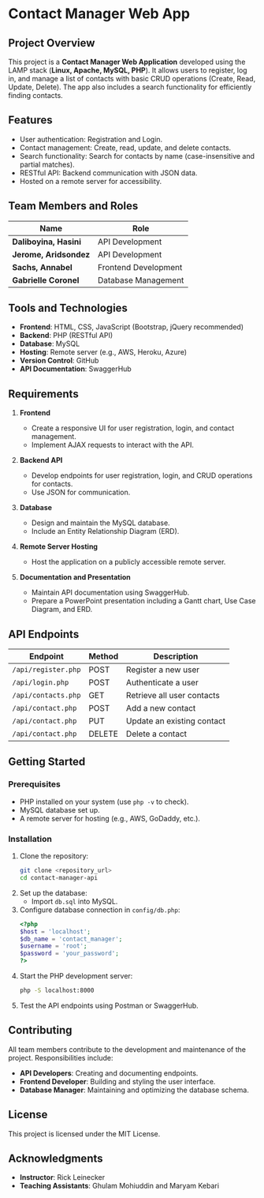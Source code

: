 # Contact Manager Web App

## Project Overview
This project is a **Contact Manager Web Application** developed using the LAMP stack (**Linux, Apache, MySQL, PHP**). It allows users to register, log in, and manage a list of contacts with basic CRUD operations (Create, Read, Update, Delete). The app also includes a search functionality for efficiently finding contacts.

## Features
- User authentication: Registration and Login.
- Contact management: Create, read, update, and delete contacts.
- Search functionality: Search for contacts by name (case-insensitive and partial matches).
- RESTful API: Backend communication with JSON data.
- Hosted on a remote server for accessibility.

## Team Members and Roles
| Name                  | Role                 |
|-----------------------|----------------------|
| **Daliboyina, Hasini** | API Development      |
| **Jerome, Aridsondez** | API Development      |
| **Sachs, Annabel**     | Frontend Development |
| **Gabrielle Coronel**  | Database Management  |

## Tools and Technologies
- **Frontend**: HTML, CSS, JavaScript (Bootstrap, jQuery recommended)
- **Backend**: PHP (RESTful API)
- **Database**: MySQL
- **Hosting**: Remote server (e.g., AWS, Heroku, Azure)
- **Version Control**: GitHub
- **API Documentation**: SwaggerHub

## Requirements
1. **Frontend**
   - Create a responsive UI for user registration, login, and contact management.
   - Implement AJAX requests to interact with the API.

2. **Backend API**
   - Develop endpoints for user registration, login, and CRUD operations for contacts.
   - Use JSON for communication.

3. **Database**
   - Design and maintain the MySQL database.
   - Include an Entity Relationship Diagram (ERD).

4. **Remote Server Hosting**
   - Host the application on a publicly accessible remote server.

5. **Documentation and Presentation**
   - Maintain API documentation using SwaggerHub.
   - Prepare a PowerPoint presentation including a Gantt chart, Use Case Diagram, and ERD.

## API Endpoints
| Endpoint              | Method | Description                  |
|-----------------------|--------|------------------------------|
| `/api/register.php`   | POST   | Register a new user          |
| `/api/login.php`      | POST   | Authenticate a user          |
| `/api/contacts.php`   | GET    | Retrieve all user contacts   |
| `/api/contact.php`    | POST   | Add a new contact            |
| `/api/contact.php`    | PUT    | Update an existing contact   |
| `/api/contact.php`    | DELETE | Delete a contact             |

## Getting Started

### Prerequisites
- PHP installed on your system (use `php -v` to check).
- MySQL database set up.
- A remote server for hosting (e.g., AWS, GoDaddy, etc.).

### Installation
1. Clone the repository:
   ```bash
   git clone <repository_url>
   cd contact-manager-api
   ```
2. Set up the database:
   - Import `db.sql` into MySQL.
3. Configure database connection in `config/db.php`:
   ```php
   <?php
   $host = 'localhost';
   $db_name = 'contact_manager';
   $username = 'root';
   $password = 'your_password';
   ?>
   ```
4. Start the PHP development server:
   ```bash
   php -S localhost:8000
   ```
5. Test the API endpoints using Postman or SwaggerHub.

## Contributing
All team members contribute to the development and maintenance of the project. Responsibilities include:
- **API Developers**: Creating and documenting endpoints.
- **Frontend Developer**: Building and styling the user interface.
- **Database Manager**: Maintaining and optimizing the database schema.

## License
This project is licensed under the MIT License.

## Acknowledgments
- **Instructor**: Rick Leinecker
- **Teaching Assistants**: Ghulam Mohiuddin and Maryam Kebari

